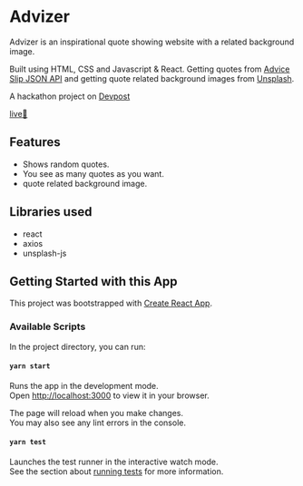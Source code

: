 # Advizer

Advizer is an inspirational quote showing website with a related background image.

Built using HTML, CSS and Javascript & React. Getting quotes from [Advice Slip JSON API](https://api.adviceslip.com/) and getting quote related background images from [Unsplash](https://unsplash.com/).

A hackathon project on [Devpost](https://devpost.com/software/advizer)

[live🚀](https://advizer.netlify.app/)

## Features

- Shows random quotes.
- You see as many quotes as you want.
- quote related background image.

## Libraries used

- react
- axios
- unsplash-js

## Getting Started with this App

This project was bootstrapped with [Create React App](https://github.com/facebook/create-react-app).

### Available Scripts

In the project directory, you can run:

#### `yarn start`

Runs the app in the development mode.\
Open [http://localhost:3000](http://localhost:3000) to view it in your browser.

The page will reload when you make changes.\
You may also see any lint errors in the console.

#### `yarn test`

Launches the test runner in the interactive watch mode.\
See the section about [running tests](https://facebook.github.io/create-react-app/docs/running-tests) for more information.
